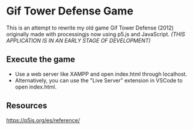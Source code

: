 # Gif Tower Defense Game

This is an attempt to rewrite my old game Gif Tower Defense (2012) originally made with processingjs now using p5.js and JavaScript. *(THIS APPLICATION IS IN AN EARLY STAGE OF DEVELOPMENT)*

## Execute the game

- Use a web server like XAMPP and open index.html through localhost.
- Alternatively, you can use the "Live Server" extension in VSCode to open index.html.

## Resources

<https://p5js.org/es/reference/>
